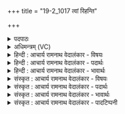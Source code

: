 +++
title = "19-2_1017 त्वां रिहन्ति"

+++
<details><summary>पदपाठः</summary>

त्वाम्। रि꣣हन्ति। धीत꣡यः꣢। ह꣡रि꣢꣯म्। प꣣वि꣡त्रे꣢। अ꣣द्रु꣡हः꣢। अ꣣। द्रु꣡हः꣢꣯। व꣡त्स꣢म्। जा꣣त꣢म्। न। मा꣣त꣡रः꣢। प꣡वमा꣢꣯न। वि꣡ध꣢꣯र्मणि। वि। ध꣣र्मणि। १०१७।
</details>

<details><summary>अधिमन्त्रम् (VC)</summary>

- पवमानः सोमः
- रेभसूनू काश्यपौ
- अनुष्टुप्
- गान्धारः
</details>

<details><summary>हिन्दी : आचार्य रामनाथ वेदालंकार - विषयः</summary>

अगले मन्त्र में जगदीश्वर का वर्णन है।
</details>

<details><summary>हिन्दी : आचार्य रामनाथ वेदालंकार - पदार्थः</summary>

पदार्थान्वय -  हे (पवमान) पवित्रतादायक रस के भण्डार जगदीश्वर (हरिम्) पाप के हरनेवाले आपको (विधर्मणि) विशेषरूप से सद्गुणों के धारक (पवित्रे) पवित्र अन्तरात्मा में (अद्रुहः) द्रोहरहित (धीतयः) धी-वृत्तियाँ (रिहन्ति) चाटती हैं,ध्याती हैं, (जातम्) नवजात (वत्सम्) बछड़े को (मातरः न) जैसे गौ माताएँ चाटती हैं ॥२॥
</details>

<details><summary>हिन्दी : आचार्य रामनाथ वेदालंकार - भावार्थः</summary>

भावार्थ -  जैसे धेनुएँ अपने बछड़े को जीभ से चाटती हुई आनन्द अनुभव करती हैं,वैसे ही मनुष्य परमात्मा को ध्याते हुए आनन्द से तरङ्गित होते हैं ॥२॥
</details>

<details><summary>संस्कृत : आचार्य रामनाथ वेदालंकार - विषयः</summary>

अथ जगदीश्वरं वर्णयति।
</details>

<details><summary>संस्कृत : आचार्य रामनाथ वेदालंकार - पदार्थः</summary>

पदार्थान्वय -  हे (पवमान) पवित्रतासम्पादक रसागार जगदीश्वर ! (हरिम्) पापहारिणम् (त्वाम्) विधर्मणि विशेषेण सद्गुणानां धारके, (पवित्रे) निर्मले अन्तरात्मनि (अद्रुहः) द्रोहरहिताः (धीतयः) धीवृत्तयः (रिहन्ति) लिहन्ति,ध्यायन्ति, (जातम्)नवजातम् (वत्सम्) तर्णकम् (मातरः न) गावो यथा रिहन्ति लिहन्ति तद्वत् ॥२॥
</details>

<details><summary>संस्कृत : आचार्य रामनाथ वेदालंकार - भावार्थः</summary>

भावार्थ -  यथा धेनवो स्ववत्सं जिह्वया लिहन्त्य आनन्दमनुभवन्ति तथैव मनुष्याः परमात्मानं ध्यायन्त आनन्देन तरङ्गिता जायन्ते ॥२॥
</details>

<details><summary>संस्कृत : आचार्य रामनाथ वेदालंकार - पादटिप्पनी</summary>

टिप्पनी -   १. ऋ० ९।१००।७,‘धीतयो’ इत्यत्र ‘मा॒तरो॒’,‘मातरः’ इत्यत्र ‘धे॒नवः॒’ इति भेदः।
</details>